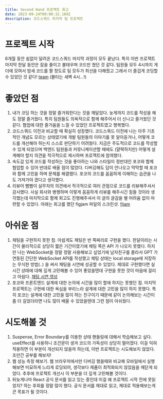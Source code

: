 ```yaml
---
title: Second Hand 프로젝트 회고
date: 2023-09-24T00:00:32.169Z
description: 코드스쿼드 마지막 팀 프로젝트
---
```

# 프로젝트 시작
6개월 동안 쉼없이 달려온 코드스쿼드 마지막 과정이 모두 끝났다. 특히 이번 프로젝트 마지막 한달 동안은 잠을 줄이고 불태우며 코드만 쳤던 것 같다. 팀원들 모두 4시까지 게더에 모여서 밤새 코드를 짤 정도로 팀 모두가 최선을 다해줬고 그래서 더 즐겁게 코딩할 수 있었던 것 같다!
[team](./assets/images-01.png)
(불타는 새벽 4시...!)

# 좋았던 점
1. 내가 코딩 하는 것을 정말 즐거워한다는 것을 깨달았다. 늦게까지 코드를 작성을 해도 정말 즐거웠다. 특히 팀원들도 의욕적으로 함께 해주어서 더 신나고 즐거웠던 것 같다. 협업에 대한 즐거움을 느낄 수 있었던 프로젝트였고 행복했다.
2. 코드스쿼드 이전과 비교할 때 확실히 성장했다. 코드스쿼드 이전에 나는 아주 기초적인 개념도 모르는 상태였기에 개발 팀원들의 이야기를 못 알아듣거나, 어떻게 코드를 개선해야 하는지 스스로 판단하기 어려웠다. 지금은 주도적으로 코드를 작성할 수 있게 되었으며 백엔드 팀원들과 커뮤니케이션할 때에도 (얄팍하지만) 어떻게 설계해야 할지 의견을 적극적으로 제시하며 프로젝트에 참여했다.
3. 속도감 있게 코드를 작성하는 것을 좋아하는 나와 스타일이 정반대인 포코와 함께 협업할 수 있어 반대로 배울 점이 많았다. 디버깅해도 답이 안나오고 막막할 때 포코와 함께 고민을 하며 문제를 해결했다. 포코의 코드를 꼼꼼하게 이해하는 습관을 나도 가져가야 겠다고 생각했다.
4. 리뷰어 빰빰이 실무자의 의견에서 적극적으로 여러 관점으로 코드를 리뷰해주셔서 감사했다. 사실 회사와 병행하며 이렇게 꼼꼼하게 리뷰를 해주시긴 힘들 것이라 생각했는데 마지막으로 함께 회고도 진행해주셔서 이 글의 글감을 별 어려움 없이 마련할 수 있었다. 아래는 회고를 했던 figjam 파일의 스크린샷.
[fijam](./assets/images-02.png)
# 아쉬운 점
1. 채팅을 구현하지 못한 점. 아쉽게도 채팅은 반 쪽짜리로 구현을 했다. 한달이라는 시간이 물리적으로 상당히 짧은 기간이였기에 채팅 쪽은 API 가 나오지 못했다. 하지만 나는 WebSocket을 정말 정말 사용해보고 싶었기에 남자친구를 졸라서 GPT 가 연동된 간단한 WebSocket API를 작성했고 채팅 상태는 local storage에 저장하는 무식한 방법(..) 을 써서 채팅을 시연에 성공할 수 있었다. 제대로 구현했다면 실시간 상태에 대해 깊게 고민해볼 수 있어 좋았을텐데 구현을 못한 것이 마음에 걸리고 아쉽다.
	[채팅 시연 영상](https://www.youtube.com/watch?v=XSe1uxe9kAM&embeds_widget_referrer=https%3A%2F%2Fsigridjin.medium.com%2Fbuilding-a-serverless-second-hand-marketplace-chatbot-using-aws-websocket-api-with-gpt-3-5-ded3f70f3935&embeds_referring_euri=https%3A%2F%2Fcdn.embedly.com%2F&embeds_referring_origin=https%3A%2F%2Fcdn.embedly.com&source_ve_path=MjM4NTE&feature=emb_title)
2. 포코와 프론트엔드 설계에 대한 논의에 시간을 많이 할애 하지는 못했던 점. 마지막 프로젝트는 구현에 대한 욕심을 부리느라 설계에 대한 고민을 많이 하지 못했다. 특히 포코는 설계에 대한 고민을 많이 하는 친구이기 때문에 같이 논의해보는 시간이 좀 더 길었더라면 나도 많이 배울 수 있었을텐데 그런 점이 아쉬웠다.

# 시도해볼 것
1. Suspense, Error Boundary를 이용한 상태 핸들링에 대해서 학습해보고 싶다. useEffect를 사용하니 조건문이 생겨 코드의 가독성이 상당히 떨어졌다. 이걸 익혀 적용하면 이 부분이 개선되지 않을까 하는데, 이번 프로젝트는 시도해보지 않았다. 조만간 공부를 해보자!
2. 웹 성능 측정 해보기. 웹 브라우저에서만 디버깅 했을때와 비교해 모바일에서 실행해보면 미묘하게 느리게 로딩되어, 생각보다 제품이 최적화되지 않았음을 깨닫게 되었다. 추후에 프로젝트 개선시 이 부분을 더 깊게 고민해볼 것이다.
3. 뒤늦게나마 React 공식 문서를 읽고 있는 중인데 이걸 왜 프로젝트 시작 전에 못읽었지? 하는 후회를 정말 많이 했다. 공식 문서를 제대로 읽고, 제대로 적용해보는게 큰 목표가 될 것이다.